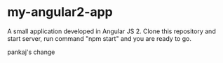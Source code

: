 # my-angular2-app
A small application developed in Angular JS 2.
Clone this repository and start server, run command "npm start" and you are ready to go.


pankaj's change